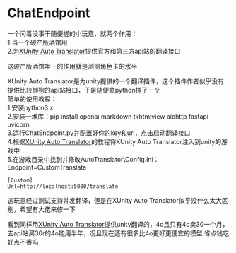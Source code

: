 # ChatEndpoint
一个闲着没事干随便搓的小玩意，就两个作用：<br>
    1.当一个破产版酒馆用<br>
    2.为[XUnity Auto Translator](https://github.com/bbepis/XUnity.AutoTranslator)提供官方和第三方api站的翻译接口<br>

这破产版酒馆唯一的作用就是测测角色卡的水平<br>

XUnity Auto Translator是为unity提供的一个翻译插件，这个插件作者似乎没有提供比较懒狗的api站接口，于是随便拿python搓了一个<br>
    简单的使用教程：<br>
    1.安装python3.x<br>
    2.安装一堆库：pip install openai markdown tkhtmlview aiohttp fastapi uvicorn<br>
    3.运行ChatEndpoint.py并配置好你的key和url，点击启动翻译接口<br>
    4.根据[XUnity Auto Translator](https://github.com/bbepis/XUnity.AutoTranslator)的教程将XUnity Auto Translator注入到unity的游戏中<br>
    5.在游戏目录中找到并修改AutoTranslator\Config.ini：
    Endpoint=CustomTranslate

    [Custom]
    Url=http://localhost:5000/translate
    

这玩意经过测试支持并发翻译，但是在XUnity Auto Translator似乎没什么太大区别，希望有大佬来修一下<br>

看到同样用[XUnity Auto Translator](https://github.com/bbepis/XUnity.AutoTranslator)提供unity翻译的，4o且只有4o卖30一个月，去api站买30r的4o能用半年，况且现在还有很多比4o更好更便宜的模型,省点钱吃好点不香吗<br>

